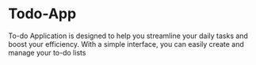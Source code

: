 # Todo-App
To-do Application is designed to help you streamline your daily tasks and boost your efficiency. With a simple interface, you can easily create and manage your to-do lists
